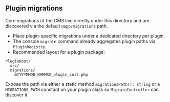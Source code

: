 Plugin migrations
-----------------

Core migrations of the CMS live directly under this directory and are discovered via the default `@app/migrations` path.

- Place plugin-specific migrations under a dedicated directory per plugin.
- The console `migrate` command already aggregates plugin paths via `PluginRegistry`.
- Recommended layout for a plugin package:

```
PluginRoot/
  src/
  migrations/
    mYYYYMMDD_HHMMSS_plugin_init.php
```

Expose the path via either a static method `migrationsPath(): string` or a `MIGRATIONS_PATH` constant on your plugin class so `MigrateController` can discover it.

